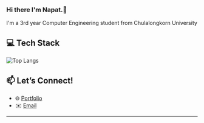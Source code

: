### Hi there I'm Napat.👋
I'm a 3rd year Computer Engineering student from Chulalongkorn University

## 💻 Tech Stack
![Top Langs](https://github-readme-stats-b7nl.vercel.app/api/top-langs/?username=napat2224&langs_count=6&layout=donut)
<!--<br>(some of them are from private repo)-->

<!--
Languages & Tools:  
<img src="https://skillicons.dev/icons?i=cpp,python,java,js,ts,react,html,css,vscode&theme=light" alt="Skill Icons" height="35" />
-->
<!--
## 📈 GitHub Stats
![Your GitHub stats](https://github-readme-stats-b7nl.vercel.app/api?username=napat2224&show_icons=true&theme=radical)
![GitHub Streak](https://github-readme-streak-stats.herokuapp.com?user=napat2224&theme=radical)
-->
<!--
## 🔧 Projects
- 🚀 [Project One](https://github.com/napat2224/project-one) – Short one-liner about it.
- 🛠️ [Project Two](https://github.com/napat2224/project-two) – Something cool you built.
- 📊 [Project Three](https://github.com/napat2224/project-three) – Maybe a data viz or app?
-->
## 📫 Let’s Connect!
<!--- 💼 [LinkedIn](www.linkedin.com/in/napat-srisamut-40161b336)-->
- 🌐 [Portfolio](https://portfolio-napat.web.app)
- ✉️ [Email](napatsrisamut1456@gmail.com)

---
